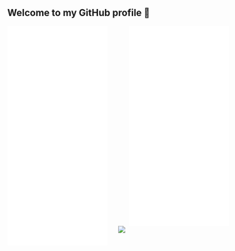 ## Welcome to my GitHub profile 🥳

<img align="left" width="45%" src="https://github.com/Lelberto/Lelberto/blob/master/metrics.left.svg">
<img align="right"  width="45%" src="https://github.com/Lelberto/Lelberto/blob/master/metrics.right.svg">
<!-- <div align="center">
  <img width="70%" src="https://github.com/Lelberto/Lelberto/blob/master/metrics.bottom.svg">
</div> -->
<img align="right" width="50%" src="https://user-images.githubusercontent.com/39899748/147082484-d048a8c3-845f-4376-9980-709356b76c6d.png" />

<!--

```JavaScript
{
  name: 'Jérémy Surieux',
  nickname: 'Lelberto',
  age: 23,
  location: {
    country: 'France',
    city: 'Lyon'
  },
  study: 'Master degree in Web development',
  speaks: {
    french: 100,
    english: 80
  },
  hobbies: [
    'Web projects',
    'Music making and listening',
    'Water sports (Surf, Swimming, ...)',
    'Video games'
  ]
}
```
-->
